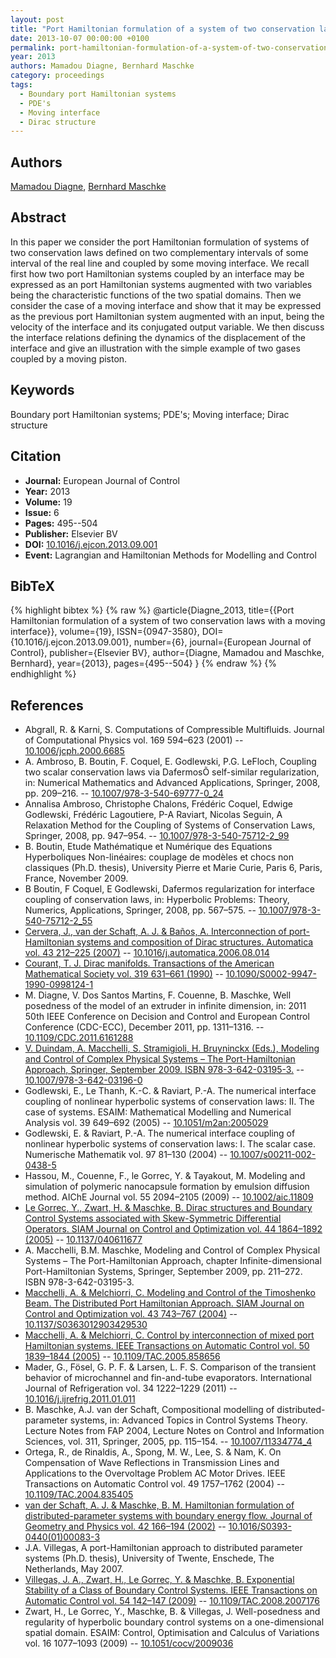 ```yaml
---
layout: post
title: "Port Hamiltonian formulation of a system of two conservation laws with a moving interface"
date: 2013-10-07 00:00:00 +0100
permalink: port-hamiltonian-formulation-of-a-system-of-two-conservation-laws-with-a-moving-interface
year: 2013
authors: Mamadou Diagne, Bernhard Maschke
category: proceedings
tags:
  - Boundary port Hamiltonian systems
  - PDE's
  - Moving interface
  - Dirac structure
---
```

 
## Authors
[Mamadou Diagne](authors/mamadou-diagne), [Bernhard Maschke](authors/bernhard-maschke)
 
## Abstract
In this paper we consider the port Hamiltonian formulation of systems of two conservation laws defined on two complementary intervals of some interval of the real line and coupled by some moving interface. We recall first how two port Hamiltonian systems coupled by an interface may be expressed as an port Hamiltonian systems augmented with two variables being the characteristic functions of the two spatial domains. Then we consider the case of a moving interface and show that it may be expressed as the previous port Hamiltonian system augmented with an input, being the velocity of the interface and its conjugated output variable. We then discuss the interface relations defining the dynamics of the displacement of the interface and give an illustration with the simple example of two gases coupled by a moving piston.
 
## Keywords
Boundary port Hamiltonian systems; PDE's; Moving interface; Dirac structure
 
## Citation
- **Journal:** European Journal of Control
- **Year:** 2013
- **Volume:** 19
- **Issue:** 6
- **Pages:** 495--504
- **Publisher:** Elsevier BV
- **DOI:** [10.1016/j.ejcon.2013.09.001](https://doi.org/10.1016/j.ejcon.2013.09.001)
- **Event:** Lagrangian and Hamiltonian Methods for Modelling and Control
 
## BibTeX
{% highlight bibtex %}
{% raw %}
@article{Diagne_2013,
  title={{Port Hamiltonian formulation of a system of two conservation laws with a moving interface}},
  volume={19},
  ISSN={0947-3580},
  DOI={10.1016/j.ejcon.2013.09.001},
  number={6},
  journal={European Journal of Control},
  publisher={Elsevier BV},
  author={Diagne, Mamadou and Maschke, Bernhard},
  year={2013},
  pages={495--504}
}
{% endraw %}
{% endhighlight %}
 
## References
- Abgrall, R. & Karni, S. Computations of Compressible Multifluids. Journal of Computational Physics vol. 169 594–623 (2001) -- [10.1006/jcph.2000.6685](https://doi.org/10.1006/jcph.2000.6685)
- A. Ambroso, B. Boutin, F. Coquel, E. Godlewski, P.G. LeFloch, Coupling two scalar conservation laws via DafermosÕ self-similar regularization, in: Numerical Mathematics and Advanced Applications, Springer, 2008, pp. 209–216. -- [10.1007/978-3-540-69777-0_24](https://doi.org/10.1007/978-3-540-69777-0_24)
- Annalisa Ambroso, Christophe Chalons, Frédéric Coquel, Edwige Godlewski, Frédéric Lagoutiere, P-A Raviart, Nicolas Seguin, A Relaxation Method for the Coupling of Systems of Conservation Laws, Springer, 2008, pp. 947–954. -- [10.1007/978-3-540-75712-2_99](https://doi.org/10.1007/978-3-540-75712-2_99)
- B. Boutin, Etude Mathématique et Numérique des Equations Hyperboliques Non-linéaires: couplage de modèles et chocs non classiques (Ph.D. thesis), University Pierre et Marie Curie, Paris 6, Paris, France, November 2009.
- B Boutin, F Coquel, E Godlewski, Dafermos regularization for interface coupling of conservation laws, in: Hyperbolic Problems: Theory, Numerics, Applications, Springer, 2008, pp. 567–575. -- [10.1007/978-3-540-75712-2_55](https://doi.org/10.1007/978-3-540-75712-2_55)
- [Cervera, J., van der Schaft, A. J. & Baños, A. Interconnection of port-Hamiltonian systems and composition of Dirac structures. Automatica vol. 43 212–225 (2007)](interconnection-of-port-hamiltonian-systems-and-composition-of-dirac-structures) -- [10.1016/j.automatica.2006.08.014](https://doi.org/10.1016/j.automatica.2006.08.014)
- [Courant, T. J. Dirac manifolds. Transactions of the American Mathematical Society vol. 319 631–661 (1990)](dirac-manifolds) -- [10.1090/S0002-9947-1990-0998124-1](https://doi.org/10.1090/S0002-9947-1990-0998124-1)
- M. Diagne, V. Dos Santos Martins, F. Couenne, B. Maschke, Well posedness of the model of an extruder in infinite dimension, in: 2011 50th IEEE Conference on Decision and Control and European Control Conference (CDC-ECC), December 2011, pp. 1311–1316. -- [10.1109/CDC.2011.6161288](https://doi.org/10.1109/CDC.2011.6161288)
- [V. Duindam, A. Macchelli, S. Stramigioli, H. Bruyninckx (Eds.), Modeling and Control of Complex Physical Systems – The Port-Hamiltonian Approach, Springer, September 2009. ISBN 978-3-642-03195-3.](modeling-and-control-of-complex-physical-systems) -- [10.1007/978-3-642-03196-0](https://doi.org/10.1007/978-3-642-03196-0)
- Godlewski, E., Le Thanh, K.-C. & Raviart, P.-A. The numerical interface coupling of nonlinear hyperbolic systems of conservation laws: II. The case of systems. ESAIM: Mathematical Modelling and Numerical Analysis vol. 39 649–692 (2005) -- [10.1051/m2an:2005029](https://doi.org/10.1051/m2an:2005029)
- Godlewski, E. & Raviart, P.-A. The numerical interface coupling of nonlinear hyperbolic systems of conservation laws: I. The scalar case. Numerische Mathematik vol. 97 81–130 (2004) -- [10.1007/s00211-002-0438-5](https://doi.org/10.1007/s00211-002-0438-5)
- Hassou, M., Couenne, F., le Gorrec, Y. & Tayakout, M. Modeling and simulation of polymeric nanocapsule formation by emulsion diffusion method. AIChE Journal vol. 55 2094–2105 (2009) -- [10.1002/aic.11809](https://doi.org/10.1002/aic.11809)
- [Le Gorrec, Y., Zwart, H. & Maschke, B. Dirac structures and Boundary Control Systems associated with Skew-Symmetric Differential Operators. SIAM Journal on Control and Optimization vol. 44 1864–1892 (2005)](dirac-structures-and-boundary-control-systems-associated-with-skew-symmetric-differential-operators) -- [10.1137/040611677](https://doi.org/10.1137/040611677)
- A. Macchelli, B.M. Maschke, Modeling and Control of Complex Physical Systems – The Port-Hamiltonian Approach, chapter Infinite-dimensional Port-Hamiltonian Systems, Springer, September 2009, pp. 211–272. ISBN 978-3-642-03195-3.
- [Macchelli, A. & Melchiorri, C. Modeling and Control of the Timoshenko Beam. The Distributed Port Hamiltonian Approach. SIAM Journal on Control and Optimization vol. 43 743–767 (2004)](modeling-and-control-of-the-timoshenko-beam-the-distributed-port-hamiltonian-approach) -- [10.1137/S0363012903429530](https://doi.org/10.1137/S0363012903429530)
- [Macchelli, A. & Melchiorri, C. Control by interconnection of mixed port Hamiltonian systems. IEEE Transactions on Automatic Control vol. 50 1839–1844 (2005)](control-by-interconnection-of-mixed-port-hamiltonian-systems) -- [10.1109/TAC.2005.858656](https://doi.org/10.1109/TAC.2005.858656)
- Mader, G., Fösel, G. P. F. & Larsen, L. F. S. Comparison of the transient behavior of microchannel and fin-and-tube evaporators. International Journal of Refrigeration vol. 34 1222–1229 (2011) -- [10.1016/j.ijrefrig.2011.01.011](https://doi.org/10.1016/j.ijrefrig.2011.01.011)
- B. Maschke, A.J. van der Schaft, Compositional modelling of distributed-parameter systems, in: Advanced Topics in Control Systems Theory. Lecture Notes from FAP 2004, Lecture Notes on Control and Information Sciences, vol. 311, Springer, 2005, pp. 115–154. -- [10.1007/11334774_4](https://doi.org/10.1007/11334774_4)
- Ortega, R., de Rinaldis, A., Spong, M. W., Lee, S. & Nam, K. On Compensation of Wave Reflections in Transmission Lines and Applications to the Overvoltage Problem AC Motor Drives. IEEE Transactions on Automatic Control vol. 49 1757–1762 (2004) -- [10.1109/TAC.2004.835405](https://doi.org/10.1109/TAC.2004.835405)
- [van der Schaft, A. J. & Maschke, B. M. Hamiltonian formulation of distributed-parameter systems with boundary energy flow. Journal of Geometry and Physics vol. 42 166–194 (2002)](hamiltonian-formulation-of-distributed-parameter-systems-with-boundary-energy-flow) -- [10.1016/S0393-0440(01)00083-3](https://doi.org/10.1016/S0393-0440(01)00083-3)
- J.A. Villegas, A port-Hamiltonian approach to distributed parameter systems (Ph.D. thesis), University of Twente, Enschede, The Netherlands, May 2007.
- [Villegas, J. A., Zwart, H., Le Gorrec, Y. & Maschke, B. Exponential Stability of a Class of Boundary Control Systems. IEEE Transactions on Automatic Control vol. 54 142–147 (2009)](exponential-stability-of-a-class-of-boundary-control-systems) -- [10.1109/TAC.2008.2007176](https://doi.org/10.1109/TAC.2008.2007176)
- Zwart, H., Le Gorrec, Y., Maschke, B. & Villegas, J. Well-posedness and regularity of hyperbolic boundary control systems on a one-dimensional spatial domain. ESAIM: Control, Optimisation and Calculus of Variations vol. 16 1077–1093 (2009) -- [10.1051/cocv/2009036](https://doi.org/10.1051/cocv/2009036)

